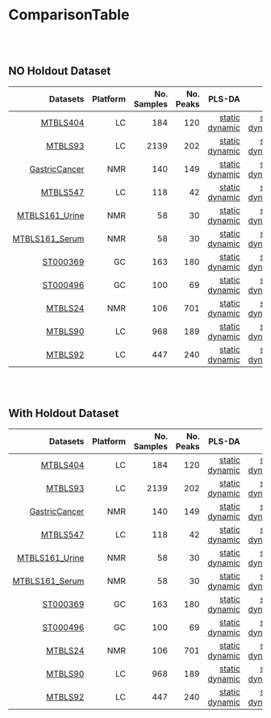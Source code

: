 # ComparisonTable

<br />
<br />

## NO Holdout Dataset

| Datasets | Platform | No. Samples | No. Peaks |PLS-DA | PCR | PCLR | SVM-RBF | RF | ANN-LinLin | ANN-LinLog | ANN-LogLog | Comparison |
| ----: | ---: | ---: | ---: | ---: |  ---: | ---: | ---: | ---: | ---: | ---: | ---: | ---: |
| [MTBLS404](https://www.ebi.ac.uk/metabolights/MTBLS404) | LC | 184 | 120 |[static](static/PLS_MTBLS404_NH.html)<br>[dynamic](jupyter/PLS_MTBLS404_NH.ipynb) | [static](static/PCR_MTBLS404_NH.html)<br>[dynamic](jupyter/PCR_MTBLS404_NH.ipynb) | [static](static/PCLR_MTBLS404_NH.html)<br>[dynamic](jupyter/PCLR_MTBLS404_NH.ipynb) | [static](static/SVM_MTBLS404_NH.html)<br>[dynamic](jupyter/SVM_MTBLS404_NH.ipynb) | [static](static/RF_MTBLS404_NH.html)<br>[dynamic](jupyter/RF_MTBLS404_NH.ipynb) | - | - | -  | [static](static/COMP_MTBLS404_NH.html)<br>[dynamic](jupyter/COMP_MTBLS404_NH.ipynb)
| [MTBLS93](https://www.ebi.ac.uk/metabolights/MTBLS93) | LC | 2139 | 202 |[static](static/PLS_MTBLS93_NH.html)<br>[dynamic](jupyter/PLS_MTBLS93_NH.ipynb) | [static](static/PCR_MTBLS93_NH.html)<br>[dynamic](jupyter/PCR_MTBLS93_NH.ipynb) | [static](static/PCLR_MTBLS93_NH.html)<br>[dynamic](jupyter/PCLR_MTBLS93_NH.ipynb) | [Static](static/SVM_MTBLS93_NH.html)<br>[dynamic](jupyter/SVM_MTBLS93_NH.ipynb) | [Static](static/RF_MTBLS93_NH.html)<br>[dynamic](jupyter/RF_MTBLS93_NH.ipynb) |  - | - | -  | [static](static/COMP_MTBLS93_NH.html)<br>[dynamic](jupyter/COMP_MTBLS93_NH.ipynb)
| [GastricCancer](https://www.metabolomicsworkbench.org/data/DRCCMetadata.php?Mode=Study&StudyID=ST001047&StudyType=NMR&ResultType=1) | NMR | 140 | 149 | [static](static/PLS_GastricCancer_NH.html)<br>[dynamic](jupyter/PLS_GastricCancer_NH.ipynb) | [static](static/PCR_GastricCancer_NH.html)<br>[dynamic](jupyter/PCR_GastricCancer_NH.ipynb) | [static](static/PCLR_GastricCancer_NH.html)<br>[dynamic](jupyter/PCLR_GastricCancer_NH.ipynb) | [Static](static/SVM_GastricCancer_NH.html)<br>[dynamic](jupyter/SVM_GastricCancer_NH.ipynb) | [Static](static/RF_GastricCancer_NH.html)<br>[dynamic](jupyter/RF_GastricCancer_NH.ipynb) | - | - | -  | [static](static/COMP_GastricCancer_NH.html)<br>[dynamic](jupyter/COMP_GastricCancer_NH.ipynb)  
| [MTBLS547](https://www.ebi.ac.uk/metabolights/MTBLS547) | LC | 118 | 42 |[static](static/PLS_MTBLS547_NH.html)<br>[dynamic](jupyter/PLS_MTBLS547_NH.ipynb) | [static](static/PCR_MTBLS547_NH.html)<br>[dynamic](jupyter/PCR_MTBLS547_NH.ipynb) |  [static](static/PCLR_MTBLS547_NH.html)<br>[dynamic](jupyter/PCLR_MTBLS547_NH.ipynb) | [Static](static/SVM_MTBLS547_NH.html)<br>[dynamic](jupyter/SVM_MTBLS547_NH.ipynb) | [Static](static/RF_MTBLS547_NH.html)<br>[dynamic](jupyter/RF_MTBLS547_NH.ipynb) | - | - | -  | [static](static/COMP_MTBLS547_NH.html)<br>[dynamic](jupyter/COMP_MTBLS547_NH.ipynb)
| [MTBLS161_Urine](https://www.ebi.ac.uk/metabolights/MTBLS161) | NMR | 58 | 30 |[static](static/PLS_MTBLS161_Urine_NH.html)<br>[dynamic](jupyter/PLS_MTBLS161_Urine_NH.ipynb) | [static](static/PCR_MTBLS161_Urine_NH.html)<br>[dynamic](jupyter/PCR_MTBLS161_Urine_NH.ipynb) | [static](static/PCLR_MTBLS161_Urine_NH.html)<br>[dynamic](jupyter/PCLR_MTBLS161_Urine_NH.ipynb) | [Static](static/SVM_MTBLS161_Urine_NH.html)<br>[dynamic](jupyter/SVM_MTBLS161_Urine_NH.ipynb) | [Static](static/RF_MTBLS161_Urine_NH.html)<br>[dynamic](jupyter/RF_MTBLS161_Urine_NH.ipynb) | - | - | -  | [static](static/COMP_MTBLS161_Urine_NH.html)<br>[dynamic](jupyter/COMP_MTBLS161_Urine_NH.ipynb)
| [MTBLS161_Serum](https://www.ebi.ac.uk/metabolights/MTBLS161) | NMR | 58 | 30 |[static](static/PLS_MTBLS161_Serum_NH.html)<br>[dynamic](jupyter/PLS_MTBLS161_Serum_NH.ipynb) | [static](static/PCR_MTBLS161_Serum_NH.html)<br>[dynamic](jupyter/PCR_MTBLS161_Serum_NH.ipynb) | [static](static/PCLR_MTBLS161_Serum_NH.html)<br>[dynamic](jupyter/PCLR_MTBLS161_Serum_NH.ipynb) | [Static](static/SVM_MTBLS161_Serum_NH.html)<br>[dynamic](jupyter/SVM_MTBLS161_Serum_NH.ipynb) | [Static](static/RF_MTBLS161_Serum_NH.html)<br>[dynamic](jupyter/RF_MTBLS161_Serum_NH.ipynb) | - | - | -  | [static](static/COMP_MTBLS161_Serum_NH.html)<br>[dynamic](jupyter/COMP_MTBLS161_Serum_NH.ipynb)
| [ST000369](https://www.metabolomicsworkbench.org/data/DRCCMetadata.php?Mode=Study&StudyID=ST000369&StudyType=&ResultType=) | GC | 163 | 180 | [static](static/PLS_ST000369_NH.html)<br>[dynamic](Jupyter/PLS_ST000369_NH.ipynb) | [static](static/PCR_ST000369_NH.html)<br>[dynamic](Jupyter/PCR_ST000369_NH.ipynb) | [static](static/PCLR_ST000369_NH.html)<br>[dynamic](Jupyter/PCLR_ST000369_NH.ipynb) | [Static](static/SVM_ST000369_NH.html)<br>[dynamic](Jupyter/SVM_ST000369_NH.ipynb) | [Static](static/RF_ST000369_NH.html)<br>[dynamic](Jupyter/RF_ST000369_NH.ipynb)  | - | - | -  | [static](static/COMP_ST000369_NH.html)<br>[dynamic](jupyter/COMP_ST000369_NH.ipynb)
| [ST000496](https://www.metabolomicsworkbench.org/data/DRCCMetadata.php?Mode=Study&StudyID=ST000496&StudyType=&ResultType=) | GC | 100| 69 | [static](static/PLS_ST000496_NH.html)<br>[dynamic](Jupyter/PLS_ST000496_NH.ipynb) | [static](static/PCR_ST000496_NH.html)<br>[dynamic](Jupyter/PCR_ST000496_NH.ipynb) | [static](static/PCLR_ST000496_NH.html)<br>[dynamic](Jupyter/PCLR_ST000496_NH.ipynb) | [Static](static/SVM_ST000496_NH.html)<br>[dynamic](Jupyter/SVM_ST000496_NH.ipynb) | [Static](static/RF_ST000496_NH.html)<br>[dynamic](Jupyter/RF_ST000496_NH.ipynb) | - | - | -  | [static](static/COMP_ST000496_NH.html)<br>[dynamic](jupyter/COMP_ST000496_NH.ipynb)
| [MTBLS24](https://www.ebi.ac.uk/metabolights/MTBLS24) | NMR | 106 | 701 | [static](static/PLS_MTBLS24_NH.html)<br>[dynamic](jupyter/PLS_MTBLS24_NH.ipynb) | [static](static/PCR_MTBLS24_NH.html)<br>[dynamic](jupyter/PCR_MTBLS24_NH.ipynb) |  [static](static/PCLR_MTBLS24_NH.html)<br>[dynamic](jupyter/PCLR_MTBLS24_NH.ipynb) | [Static](static/SVM_MTBLS24_NH.html)<br>[dynamic](jupyter/SVM_MTBLS24_NH.ipynb) | [Static](static/RF_MTBLS24_NH.html)<br>[dynamic](jupyter/RF_MTBLS24_NH.ipynb) |  - | - | -  | [static](static/COMP_MTBLS24_NH.html)<br>[dynamic](jupyter/COMP_MTBLS24_NH.ipynb)
| [MTBLS90](https://www.ebi.ac.uk/metabolights/MTBLS90) | LC | 968 | 189 | [static](static/PLS_MTBLS90_NH.html)<br>[dynamic](jupyter/PLS_MTBLS90_NH.ipynb) | [static](static/PCR_MTBLS90_NH.html)<br>[dynamic](jupyter/PCR_MTBLS90_NH.ipynb) | [static](static/PCLR_MTBLS90_NH.html)<br>[dynamic](jupyter/PCLR_MTBLS90_NH.ipynb) | [Static](static/SVM_MTBLS90_NH.html)<br>[dynamic](jupyter/SVM_MTBLS90_NH.ipynb) |  [Static](static/RF_MTBLS90_NH.html)<br>[dynamic](jupyter/RF_MTBLS90_NH.ipynb) |  - | - | -  | [static](static/COMP_MTBLS90_NH.html)<br>[dynamic](jupyter/COMP_MTBLS90_NH.ipynb)
| [MTBLS92](https://www.ebi.ac.uk/metabolights/MTBLS92) | LC | 447 | 240 | [static](static/PLS_MTBLS92_NH.html)<br>[dynamic](jupyter/PLS_MTBLS92_NH.ipynb) |  [static](static/PCR_MTBLS92_NH.html)<br>[dynamic](jupyter/PCR_MTBLS92_NH.ipynb) |  [static](static/PCLR_MTBLS92_NH.html)<br>[dynamic](jupyter/PCLR_MTBLS92_NH.ipynb) | [static](static/SVM_MTBLS92_NH.html)<br>[dynamic](jupyter/SVM_MTBLS92_NH.ipynb) | [static](static/RF_MTBLS92_NH.html)<br>[dynamic](jupyter/RF_MTBLS92_NH.ipynb) | - | - | -  | [static](static/COMP_MTBLS92_NH.html)<br>[dynamic](jupyter/COMP_MTBLS92_NH.ipynb)

<br />
<br />

## With Holdout Dataset

| Datasets | Platform | No. Samples | No. Peaks |PLS-DA | PCR | PCLR | SVM-RBF | RF | ANN-LinLin | ANN-LinLog | ANN-LogLog | Comparison |
| ----: | ---: | ---: | ---: | ---: |  ---: | ---: | ---: | ---: | ---: | ---: | ---: | ---: |
| [MTBLS404](https://www.ebi.ac.uk/metabolights/MTBLS404) | LC | 184 | 120 |[static](static/PLS_MTBLS404.html)<br>[dynamic](jupyter/PLS_MTBLS404.ipynb) | [static](static/PCR_MTBLS404.html)<br>[dynamic](jupyter/PCR_MTBLS404.ipynb) | [static](static/PCLR_MTBLS404.html)<br>[dynamic](jupyter/PCLR_MTBLS404.ipynb) | [static](static/SVM_MTBLS404.html)<br>[dynamic](jupyter/SVM_MTBLS404.ipynb) | [static](static/RF_MTBLS404.html)<br>[dynamic](jupyter/RF_MTBLS404.ipynb) | - | - | -  | [static](static/COMP_MTBLS404.html)<br>[dynamic](jupyter/COMP_MTBLS404.ipynb)
| [MTBLS93](https://www.ebi.ac.uk/metabolights/MTBLS93) | LC | 2139 | 202 |[static](static/PLS_MTBLS93.html)<br>[dynamic](jupyter/PLS_MTBLS93.ipynb) | [static](static/PCR_MTBLS93.html)<br>[dynamic](jupyter/PCR_MTBLS93.ipynb) | [static](static/PCLR_MTBLS93.html)<br>[dynamic](jupyter/PCLR_MTBLS93.ipynb) | [Static](static/SVM_MTBLS93.html)<br>[dynamic](jupyter/SVM_MTBLS93.ipynb) | [Static](static/RF_MTBLS93.html)<br>[dynamic](jupyter/RF_MTBLS93.ipynb) |  - | - | -  | [static](static/COMP_MTBLS93.html)<br>[dynamic](jupyter/COMP_MTBLS93.ipynb)
| [GastricCancer](https://www.metabolomicsworkbench.org/data/DRCCMetadata.php?Mode=Study&StudyID=ST001047&StudyType=NMR&ResultType=1) | NMR | 140 | 149 | [static](static/PLS_GastricCancer.html)<br>[dynamic](jupyter/PLS_GastricCancer.ipynb) | [static](static/PCR_GastricCancer.html)<br>[dynamic](jupyter/PCR_GastricCancer.ipynb) | [static](static/PCLR_GastricCancer.html)<br>[dynamic](jupyter/PCLR_GastricCancer.ipynb) | [Static](static/SVM_GastricCancer.html)<br>[dynamic](jupyter/SVM_GastricCancer.ipynb) | [Static](static/RF_GastricCancer.html)<br>[dynamic](jupyter/RF_GastricCancer.ipynb) | - | - | -  | [static](static/COMP_GastricCancer.html)<br>[dynamic](jupyter/COMP_GastricCancer.ipynb)  
| [MTBLS547](https://www.ebi.ac.uk/metabolights/MTBLS547) | LC | 118 | 42 |[static](static/PLS_MTBLS547.html)<br>[dynamic](jupyter/PLS_MTBLS547.ipynb) | [static](static/PCR_MTBLS547.html)<br>[dynamic](jupyter/PCR_MTBLS547.ipynb) |  [static](static/PCLR_MTBLS547.html)<br>[dynamic](jupyter/PCLR_MTBLS547.ipynb) | [Static](static/SVM_MTBLS547.html)<br>[dynamic](jupyter/SVM_MTBLS547.ipynb) | [Static](static/RF_MTBLS547.html)<br>[dynamic](jupyter/RF_MTBLS547.ipynb) | - | - | -  | [static](static/COMP_MTBLS547.html)<br>[dynamic](jupyter/COMP_MTBLS547.ipynb)
| [MTBLS161_Urine](https://www.ebi.ac.uk/metabolights/MTBLS161) | NMR | 58 | 30 |[static](static/PLS_MTBLS161_Urine.html)<br>[dynamic](jupyter/PLS_MTBLS161_Urine.ipynb) | [static](static/PCR_MTBLS161_Urine.html)<br>[dynamic](jupyter/PCR_MTBLS161_Urine.ipynb) | [static](static/PCLR_MTBLS161_Urine.html)<br>[dynamic](jupyter/PCLR_MTBLS161_Urine.ipynb) | [Static](static/SVM_MTBLS161_Urine.html)<br>[dynamic](jupyter/SVM_MTBLS161_Urine.ipynb) | [Static](static/RF_MTBLS161_Urine.html)<br>[dynamic](jupyter/RF_MTBLS161_Urine.ipynb) | - | - | -  | [static](static/COMP_MTBLS161_Urine.html)<br>[dynamic](jupyter/COMP_MTBLS161_Urine.ipynb)
| [MTBLS161_Serum](https://www.ebi.ac.uk/metabolights/MTBLS161) | NMR | 58 | 30 |[static](static/PLS_MTBLS161_Serum.html)<br>[dynamic](jupyter/PLS_MTBLS161_Serum.ipynb) | [static](static/PCR_MTBLS161_Serum.html)<br>[dynamic](jupyter/PCR_MTBLS161_Serum.ipynb) | [static](static/PCLR_MTBLS161_Serum.html)<br>[dynamic](jupyter/PCLR_MTBLS161_Serum.ipynb) | [Static](static/SVM_MTBLS161_Serum.html)<br>[dynamic](jupyter/SVM_MTBLS161_Serum.ipynb) | [Static](static/RF_MTBLS161_Serum.html)<br>[dynamic](jupyter/RF_MTBLS161_Serum.ipynb) | - | - | -  | [static](static/COMP_MTBLS161_Serum.html)<br>[dynamic](jupyter/COMP_MTBLS161_Serum.ipynb)
| [ST000369](https://www.metabolomicsworkbench.org/data/DRCCMetadata.php?Mode=Study&StudyID=ST000369&StudyType=&ResultType=) | GC | 163 | 180 | [static](static/PLS_ST000369.html)<br>[dynamic](Jupyter/PLS_ST000369.ipynb) | [static](static/PCR_ST000369.html)<br>[dynamic](Jupyter/PCR_ST000369.ipynb) | [static](static/PCLR_ST000369.html)<br>[dynamic](Jupyter/PCLR_ST000369.ipynb) | [Static](static/SVM_ST000369.html)<br>[dynamic](Jupyter/SVM_ST000369.ipynb) | [Static](static/RF_ST000369.html)<br>[dynamic](Jupyter/RF_ST000369.ipynb)  | - | - | -  | [static](static/COMP_ST000369.html)<br>[dynamic](jupyter/COMP_ST000369.ipynb)
| [ST000496](https://www.metabolomicsworkbench.org/data/DRCCMetadata.php?Mode=Study&StudyID=ST000496&StudyType=&ResultType=) | GC | 100| 69 | [static](static/PLS_ST000496.html)<br>[dynamic](Jupyter/PLS_ST000496.ipynb) | [static](static/PCR_ST000496.html)<br>[dynamic](Jupyter/PCR_ST000496.ipynb) | [static](static/PCLR_ST000496.html)<br>[dynamic](Jupyter/PCLR_ST000496.ipynb) | [Static](static/SVM_ST000496.html)<br>[dynamic](Jupyter/SVM_ST000496.ipynb) | [Static](static/RF_ST000496.html)<br>[dynamic](Jupyter/RF_ST000496.ipynb) | - | - | -  | [static](static/COMP_ST000496.html)<br>[dynamic](jupyter/COMP_ST000496.ipynb)
| [MTBLS24](https://www.ebi.ac.uk/metabolights/MTBLS24) | NMR | 106 | 701 | [static](static/PLS_MTBLS24.html)<br>[dynamic](jupyter/PLS_MTBLS24.ipynb) | [static](static/PCR_MTBLS24.html)<br>[dynamic](jupyter/PCR_MTBLS24.ipynb) |  [static](static/PCLR_MTBLS24.html)<br>[dynamic](jupyter/PCLR_MTBLS24.ipynb) | [Static](static/SVM_MTBLS24.html)<br>[dynamic](jupyter/SVM_MTBLS24.ipynb) | [Static](static/RF_MTBLS24.html)<br>[dynamic](jupyter/RF_MTBLS24.ipynb) |  - | - | -  | [static](static/COMP_MTBLS24.html)<br>[dynamic](jupyter/COMP_MTBLS24.ipynb)
| [MTBLS90](https://www.ebi.ac.uk/metabolights/MTBLS90) | LC | 968 | 189 | [static](static/PLS_MTBLS90.html)<br>[dynamic](jupyter/PLS_MTBLS90.ipynb) | [static](static/PCR_MTBLS90.html)<br>[dynamic](jupyter/PCR_MTBLS90.ipynb) | [static](static/PCLR_MTBLS90.html)<br>[dynamic](jupyter/PCLR_MTBLS90.ipynb) | [Static](static/SVM_MTBLS90.html)<br>[dynamic](jupyter/SVM_MTBLS90.ipynb) |  [Static](static/RF_MTBLS90.html)<br>[dynamic](jupyter/RF_MTBLS90.ipynb) |  - | - | -  | [static](static/COMP_MTBLS90.html)<br>[dynamic](jupyter/COMP_MTBLS90.ipynb)
| [MTBLS92](https://www.ebi.ac.uk/metabolights/MTBLS92) | LC | 447 | 240 | [static](static/PLS_MTBLS92.html)<br>[dynamic](jupyter/PLS_MTBLS92.ipynb) |  [static](static/PCR_MTBLS92.html)<br>[dynamic](jupyter/PCR_MTBLS92.ipynb) |  [static](static/PCLR_MTBLS92.html)<br>[dynamic](jupyter/PCLR_MTBLS92.ipynb) | [static](static/SVM_MTBLS92.html)<br>[dynamic](jupyter/SVM_MTBLS92.ipynb) | [static](static/RF_MTBLS92.html)<br>[dynamic](jupyter/RF_MTBLS92.ipynb) | - | - | -  | [static](static/COMP_MTBLS92.html)<br>[dynamic](jupyter/COMP_MTBLS92.ipynb)
